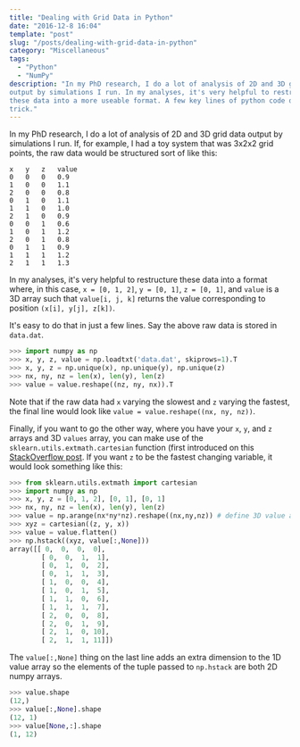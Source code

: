 ```yaml
---
title: "Dealing with Grid Data in Python"
date: "2016-12-8 16:04"
template: "post"
slug: "/posts/dealing-with-grid-data-in-python"
category: "Miscellaneous"
tags: 
  - "Python"
  - "NumPy"
description: "In my PhD research, I do a lot of analysis of 2D and 3D grid data
output by simulations I run. In my analyses, it's very helpful to restructure
these data into a more useable format. A few key lines of python code do the
trick."
---
```


In my PhD research, I do a lot of analysis of 2D and 3D grid data output by
simulations I run. If, for example, I had a toy system that was 3x2x2 grid
points, the raw data would be structured sort of like this:

```
x   y   z   value
0   0   0   0.9
1   0   0   1.1
2   0   0   0.8
0   1   0   1.1
1   1   0   1.0
2   1   0   0.9
0   0   1   0.6
1   0   1   1.2
2   0   1   0.8
0   1   1   0.9
1   1   1   1.2
2   1   1   1.3
```

In my analyses, it's very helpful to restructure these data into a format
where, in this case, `x = [0, 1, 2]`, `y = [0, 1]`, `z = [0, 1]`, and `value`
is a 3D array such that `value[i, j, k]` returns the value corresponding to
position `(x[i], y[j], z[k])`.

It's easy to do that in just a few lines. Say the above raw data is stored in
`data.dat`.

```python
>>> import numpy as np
>>> x, y, z, value = np.loadtxt('data.dat', skiprows=1).T
>>> x, y, z = np.unique(x), np.unique(y), np.unique(z)
>>> nx, ny, nz = len(x), len(y), len(z)
>>> value = value.reshape((nz, ny, nx)).T
```

Note that if the raw data had `x` varying the slowest and `z` varying the
fastest, the final line would look like `value = value.reshape((nx, ny,
nz))`.

Finally, if you want to go the other way, where you have your `x`, `y`, and
`z` arrays and 3D `values` array, you can make use of the
`sklearn.utils.extmath.cartesian` function (first introduced on this
[StackOverflow post](http://stackoverflow.com/a/1235363/2680824). If you want
`z` to be the fastest changing variable, it would look something like this:

```python
>>> from sklearn.utils.extmath import cartesian
>>> import numpy as np
>>> x, y, z = [0, 1, 2], [0, 1], [0, 1]
>>> nx, ny, nz = len(x), len(y), len(z)
>>> value = np.arange(nx*ny*nz).reshape((nx,ny,nz)) # define 3D value array
>>> xyz = cartesian((z, y, x))
>>> value = value.flatten()
>>> np.hstack((xyz, value[:,None]))
array([[ 0,  0,  0,  0],
        [ 0,  0,  1,  1],
        [ 0,  1,  0,  2],
        [ 0,  1,  1,  3],
        [ 1,  0,  0,  4],
        [ 1,  0,  1,  5],
        [ 1,  1,  0,  6],
        [ 1,  1,  1,  7],
        [ 2,  0,  0,  8],
        [ 2,  0,  1,  9],
        [ 2,  1,  0, 10],
        [ 2,  1,  1, 11]])
```

The `value[:,None]` thing on the last line adds an extra dimension to the 1D
value array so the elements of the tuple passed to `np.hstack` are both 2D
numpy arrays.

```python
>>> value.shape
(12,)
>>> value[:,None].shape
(12, 1)
>>> value[None,:].shape
(1, 12)
```
